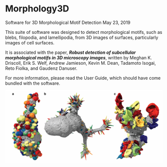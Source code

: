 # Morphology3D
Software for 3D Morphological Motif Detection
May 23, 2019

This suite of software was designed to detect morphological motifs, such as blebs, filopodia, and lamellipodia, from 3D images of surfaces, particularly images of cell surfaces.

It is associated with the paper, ***Robust detection of subcellular morphological motifs in 3D microscopy images***, written by Meghan K. Driscoll, Erik S. Welf, Andrew Jamieson, Kevin M. Dean, Tadamoto Isogai, Reto Fiolka, and Gaudenz Danuser. 

For more information, please read the User Guide, which should have come bundled with the software.

![Alt Text](doc/BlebbingCells.png?raw=true)
